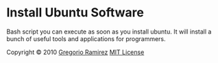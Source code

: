 Install Ubuntu Software
===

Bash script you can execute as soon as you install ubuntu. It will install a bunch of useful tools and applications for programmers.

Copyright &copy; 2010 [Gregorio Ramirez](http://gregorioramirez.com)
[MIT License](http://www.opensource.org/licenses/mit-license.php)
